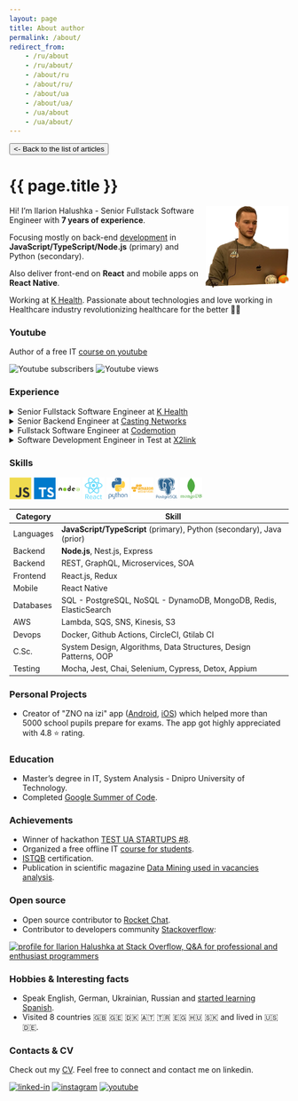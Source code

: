 ```yaml
---
layout: page
title: About author
permalink: /about/
redirect_from:
    - /ru/about
    - /ru/about/
    - /about/ru
    - /about/ru/
    - /about/ua
    - /about/ua/
    - /ua/about
    - /ua/about/
---
```


<button class="back-to-articles-btn" onclick="location.href='/'" type="button"><- Back to the list of articles</button>

[//]: # (<div>)
[//]: # (    <button class="lang-btn" onclick="location.href='/about/ua#main_content_wrap'" type="button">Про мене українською 🇺🇦</button>)
[//]: # (</div>)


<h1 itemprop="name">{{ page.title }}</h1>


<img align="right" src="/assets/images/about-me-my-photo.webp" alt="Ilarion Halushka" width="150" height="147"/>


Hi! I’m Ilarion Halushka - Senior Fullstack Software Engineer with **7 years of experience**. 

Focusing mostly on back-end <a target="_blank" href="https://github.com/IlarionHalushka">development</a> in **JavaScript/TypeScript/Node.js** (primary) and Python (secondary).

Also deliver front-end on **React** and mobile apps on **React Native**.

Working at <a target="_blank" href="https://khealth.com/">K Health</a>.
Passionate about technologies and love working in Healthcare industry revolutionizing healthcare for the better 🧑‍⚕️


### Youtube

Author of a free IT <a target="_blank" href="https://www.youtube.com/@IlarionHalushka">course on youtube <i class="fa fa-1x fa-youtube"></i></a>

<div id="badges">
  <img src="https://img.shields.io/youtube/channel/subscribers/UC-nnrcFlfveeW8iBRJe_XXQ?style=social" alt="Youtube subscribers"/>
  <img src="https://img.shields.io/youtube/channel/views/UC-nnrcFlfveeW8iBRJe_XXQ?style=social" alt="Youtube views"/>
</div>


### Experience

<details class="experience_details">
    <summary>Senior Fullstack Software Engineer at <a target="_blank" href="https://khealth.com/">K Health</a></summary>
    <div>📅 sep 2021 - present</div>
    <div>📍 New York (remote)</div>
    <div>🦾 Tech stack: Node.js, JavaScript/TypeScript, Python, React, React Native, MongoDB, PostgreSQL, Microservices/SOA, pubnub, Redis, Docker.</div>
</details>

<details class="experience_details">
    <summary>Senior Backend Engineer at <a target="_blank" href="https://www.castingnetworks.com/">Casting Networks</a></summary>
    <div>📅 sep 2019 - sep 2021</div>
    <div>📍 Los Angeles, California (remote)</div>
    <div>🦾 Tech stack: Node.js, JavaScript/TypeScript, Nest.js, GraphQL, PostgreSQL, DynamoDB, AWS, Microservices/SOA, Kinesis, Lambda, SQS, S3, SNS, Redis, ElasticSearch, Docker, Terraform.</div>
</details>

<details class="experience_details">
    <summary>Fullstack Software Engineer at <a target="_blank" href="https://codemotion.ninja/">Codemotion</a></summary>
    <div>📅 nov 2017 - sep 2019</div>
    <div>📍 Kyiv, Ukraine (remote)</div>
    <div>🦾 Tech stack: Node.js, JavaScript/TypeScript, Express, React, React Native, Angular, Ionic, MongoDB, Cypress.</div>
</details>

<details class="experience_details">
    <summary>Software Development Engineer in Test at <a target="_blank" href="https://jobs.dou.ua/companies/x2link/">X2link</a></summary>
    <div>📅 sep 2016 - oct 2017</div>
    <div>📍 Dnipro, Ukraine</div>
    <div>🦾 Tech stack: Node.js, JavaScript, Java, Protractor, Appium, Mocha, Chai.</div>
</details>

### Skills

<div>
  <img src="/assets/images/technologies/js-icon.svg" title="JavaScript" alt="JavaScript" width="40" height="40"/>
  <img src="/assets/images/technologies/typescript-icon.svg" title="Typescript" alt="Typescript" width="40" height="40"/>
  <img src="/assets/images/technologies/nodejs-icon.svg" title="Node.js" alt="Node.js" width="40" height="40"/>
  <img src="/assets/images/technologies/react-icon.svg" title="React" alt="React" width="40" height="40"/>
  <img src="/assets/images/technologies/python-icon.svg" title="Python" alt="Python" width="40" height="40"/>
  <img src="/assets/images/technologies/aws-icon.svg" title="AWS" alt="AWS" width="40" height="40"/>
  <img src="/assets/images/technologies/postgresql-icon.svg" title="postgresql" alt="postgresql" width="40" height="40"/>
  <img src="/assets/images/technologies/mongodb-icon.svg" title="mongodb" alt="mongodb" width="40" height="40"/>
</div>

Category | Skill 
-------- |-------
Languages | **JavaScript/TypeScript** (primary), Python (secondary), Java (prior)
Backend | **Node.js**, Nest.js, Express
Backend | REST, GraphQL, Microservices, SOA
Frontend | React.js, Redux
Mobile | React Native
Databases | SQL - PostgreSQL, NoSQL - DynamoDB, MongoDB, Redis, ElasticSearch
AWS | Lambda, SQS, SNS, Kinesis, S3
Devops | Docker, Github Actions, CircleCI, Gtilab CI
C.Sc. | System Design, Algorithms, Data Structures, Design Patterns, OOP
Testing | Mocha, Jest, Chai, Selenium, Cypress, Detox, Appium

### Personal Projects
<ul>
 <li>Creator of "ZNO na izi" app (<a target="_blank" href="https://play.google.com/store/apps/details?id=com.ilarionhalushka.znonaizi">Android</a>, <a target="_blank" href="https://apps.apple.com/by/app/%D0%B7%D0%BD%D0%BE-%D0%BD%D0%B0-%D1%96%D0%B7%D1%96/id1578565229">iOS</a>) 
which helped more than 5000 school pupils prepare for exams. The app got highly appreciated with 4.8 ⭐ rating.</li>
</ul>

### Education

<ul>
 <li>Master’s degree in IT, System Analysis - Dnipro University of Technology.</li>
 <li>Completed <a target="_blank" href="https://ilarionhalushka.github.io/Cracking-Google-Summer-of-Code-GSoC/">Google Summer of Code</a>.</li>
</ul>

### Achievements

<ul>
 <li>Winner of hackathon <a target="_blank" href="https://www.testuastartups.com/post/testuastartups8">TEST UA STARTUPS #8</a>.</li>
 <li>Organized a free offline IT <a target="_blank" href="https://ilarionhalushka.github.io/Results-Of-My-IT-Courses/">course for students</a>.</li>
 <li><a target="_blank" href="https://gist.github.com/IlarionHalushka/aebab1c82369b89c1d6afb12be568679">ISTQB</a> certification.</li>
 <li>Publication in scientific magazine <a target="_blank" href="https://im.nmu.org.ua/en/forum/Horizons2019.pdf">Data Mining used in vacancies analysis</a>.</li>
</ul>

### Open source

<ul>
 <li>Open source contributor to <a target="_blank" href="https://github.com/RocketChat/Rocket.Chat.ReactNative">Rocket Chat</a>.</li>
 <li>Contributor to developers community <a target="_blank" href="https://stackoverflow.com/users/9110955/ilarion-halushka">Stackoverflow</a>:</li>
</ul>

<a target="_blank" href="https://stackoverflow.com/users/9110955/ilarion-halushka">
  <img src="https://stackoverflow.com/users/flair/9110955.png"
   width="150" height="40"
   alt="profile for Ilarion Halushka at Stack Overflow, Q&amp;A for professional and enthusiast programmers"
   title="profile for Ilarion Halushka at Stack Overflow, Q&amp;A for professional and enthusiast programmers"
  />
</a>


### Hobbies & Interesting facts

<ul>
 <li>Speak English, German, Ukrainian, Russian and <a target="_blank" href="https://www.duolingo.com/profile/IlarionHalushka">started learning Spanish</a>.</li>
 <li>Visited 8 countries 🇬🇧 🇬🇪 🇩🇰 🇦🇹 🇹🇷 🇪🇬 🇭🇺 🇸🇰 and lived in 🇺🇸 🇩🇪.</li>
</ul>

[//]: # (helped mentees links)
[//]: # (helped mentees links)
[//]: # (helped mentees links)
[//]: # (helped mentees links)
[//]: # (helped mentees)
[//]: # (helped mentees)
[//]: # (helped mentees)

### Contacts & CV

Check out my <a target="_blank" href="https://drive.google.com/drive/folders/1wUBlBntdIpNfXWWHBD_iDqvBcCLNkzXM?usp=sharing)">CV</a>.
Feel free to connect and contact me on linkedin.

[![linked-in](https://img.shields.io/badge/LinkedIn-0077B5?style=for-the-badge&logo=LinkedIn&logoColor=white)](https://www.linkedin.com/in/ilarion-halushka-6a31a5173/)
[![instagram](https://img.shields.io/badge/Instagram-C13584?style=for-the-badge&logo=Instagram&logoColor=white)](https://www.instagram.com/h.i.l.a.r.i.o.n/)
[![youtube](https://img.shields.io/badge/Youtube-FF0000?style=for-the-badge&logo=Youtube&logoColor=white)](https://www.youtube.com/channel/UC-nnrcFlfveeW8iBRJe_XXQ)


